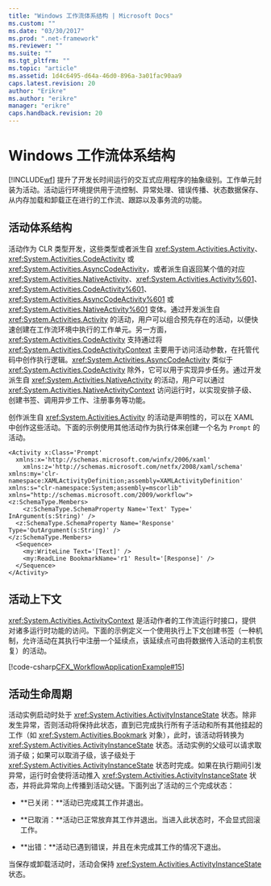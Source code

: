 ```yaml
---
title: "Windows 工作流体系结构 | Microsoft Docs"
ms.custom: ""
ms.date: "03/30/2017"
ms.prod: ".net-framework"
ms.reviewer: ""
ms.suite: ""
ms.tgt_pltfrm: ""
ms.topic: "article"
ms.assetid: 1d4c6495-d64a-46d0-896a-3a01fac90aa9
caps.latest.revision: 20
author: "Erikre"
ms.author: "erikre"
manager: "erikre"
caps.handback.revision: 20
---
```

# Windows 工作流体系结构
[!INCLUDE[wf](../../../includes/wf-md.md)] 提升了开发长时间运行的交互式应用程序的抽象级别。工作单元封装为活动。活动运行环境提供用于流控制、异常处理、错误传播、状态数据保存、从内存加载和卸载正在进行的工作流、跟踪以及事务流的功能。  
  
## 活动体系结构  
 活动作为 CLR 类型开发，这些类型或者派生自 <xref:System.Activities.Activity>、<xref:System.Activities.CodeActivity> 或 <xref:System.Activities.AsyncCodeActivity>，或者派生自返回某个值的对应 <xref:System.Activities.NativeActivity>、<xref:System.Activities.Activity%601>、<xref:System.Activities.CodeActivity%601>、<xref:System.Activities.AsyncCodeActivity%601> 或 <xref:System.Activities.NativeActivity%601> 变体。通过开发派生自 <xref:System.Activities.Activity> 的活动，用户可以组合预先存在的活动，以便快速创建在工作流环境中执行的工作单元。另一方面，<xref:System.Activities.CodeActivity> 支持通过将 <xref:System.Activities.CodeActivityContext> 主要用于访问活动参数，在托管代码中创作执行逻辑。<xref:System.Activities.AsyncCodeActivity> 类似于 <xref:System.Activities.CodeActivity> 除外，它可以用于实现异步任务。通过开发派生自 <xref:System.Activities.NativeActivity> 的活动，用户可以通过 <xref:System.Activities.NativeActivityContext> 访问运行时，以实现安排子级、创建书签、调用异步工作、注册事务等功能。  
  
 创作派生自 <xref:System.Activities.Activity> 的活动是声明性的，可以在 XAML 中创作这些活动。下面的示例使用其他活动作为执行体来创建一个名为 `Prompt` 的活动。  
  
```  
<Activity x:Class='Prompt'  
  xmlns:x='http://schemas.microsoft.com/winfx/2006/xaml'  
    xmlns:z='http://schemas.microsoft.com/netfx/2008/xaml/schema'  
xmlns:my='clr-namespace:XAMLActivityDefinition;assembly=XAMLActivityDefinition'  
xmlns:s="clr-namespace:System;assembly=mscorlib"  
xmlns="http://schemas.microsoft.com/2009/workflow">  
<z:SchemaType.Members>  
    <z:SchemaType.SchemaProperty Name='Text' Type=' InArgument(s:String)' />  
  <z:SchemaType.SchemaProperty Name='Response' Type='OutArgument(s:String)' />  
</z:SchemaType.Members>  
  <Sequence>  
    <my:WriteLine Text='[Text]' />  
    <my:ReadLine BookmarkName='r1' Result='[Response]' />  
  </Sequence>  
</Activity>  
```  
  
## 活动上下文  
 <xref:System.Activities.ActivityContext> 是活动作者的工作流运行时接口，提供对诸多运行时功能的访问。下面的示例定义一个使用执行上下文创建书签（一种机制，允许活动在其执行中注册一个延续点，该延续点可由将数据传入活动的主机恢复）的活动。  
  
 [!code-csharp[CFX_WorkflowApplicationExample#15](../../../samples/snippets/csharp/VS_Snippets_CFX/cfx_workflowapplicationexample/cs/program.cs#15)]  
  
## 活动生命周期  
 活动实例启动时处于 <xref:System.Activities.ActivityInstanceState> 状态。除非发生异常，否则活动将保持此状态，直到已完成执行所有子活动和所有其他挂起的工作（如 <xref:System.Activities.Bookmark> 对象），此时，该活动将转换为 <xref:System.Activities.ActivityInstanceState> 状态。活动实例的父级可以请求取消子级；如果可以取消子级，该子级处于 <xref:System.Activities.ActivityInstanceState> 状态时完成。如果在执行期间引发异常，运行时会使将活动推入 <xref:System.Activities.ActivityInstanceState> 状态，并将此异常向上传播到活动父链。下面列出了活动的三个完成状态：  
  
-   **已关闭：**活动已完成其工作并退出。  
  
-   **已取消：**活动已正常放弃其工作并退出。当进入此状态时，不会显式回滚工作。  
  
-   **出错：**活动已遇到错误，并且在未完成其工作的情况下退出。  
  
 当保存或卸载活动时，活动会保持 <xref:System.Activities.ActivityInstanceState> 状态。